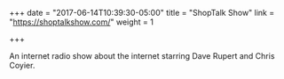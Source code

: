 +++
date = "2017-06-14T10:39:30-05:00"
title = "ShopTalk Show"
link = "https://shoptalkshow.com/"
weight = 1

+++

An internet radio show about the internet starring Dave Rupert and Chris Coyier.
<!--more-->
